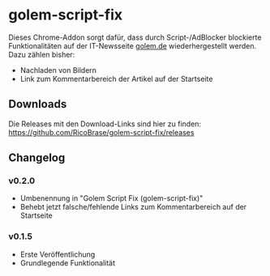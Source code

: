 # golem-script-fix

Dieses Chrome-Addon sorgt dafür, dass durch Script-/AdBlocker blockierte Funktionalitäten auf der IT-Newsseite [golem.de](http://golem.de) wiederhergestellt werden.
Dazu zählen bisher:

- Nachladen von Bildern
- Link zum Kommentarbereich der Artikel auf der Startseite

## Downloads

Die Releases mit den Download-Links sind hier zu finden: https://github.com/RicoBrase/golem-script-fix/releases

## Changelog

### v0.2.0

- Umbenennung in "Golem Script Fix (golem-script-fix)"
- Behebt jetzt falsche/fehlende Links zum Kommentarbereich auf der Startseite

### v0.1.5

- Erste Veröffentlichung
- Grundlegende Funktionalität
